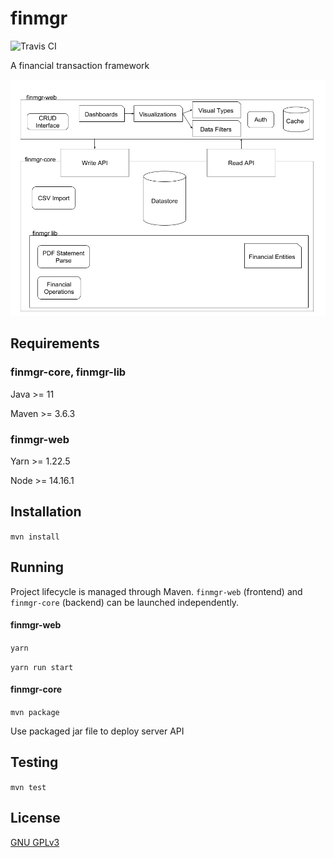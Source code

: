 finmgr
===

![Travis CI](https://travis-ci.org/ksean/finmgr.svg?branch=master)

A financial transaction framework

![Project Overview](finmgr.png "finmgr project overview")


## Requirements

### finmgr-core, finmgr-lib

Java >= 11

Maven >= 3.6.3

### finmgr-web

Yarn >= 1.22.5

Node >= 14.16.1

## Installation

`mvn install`

## Running 

Project lifecycle is managed through Maven. `finmgr-web` (frontend) and `finmgr-core` (backend) can be launched independently.

#### finmgr-web

`yarn`

`yarn run start`

#### finmgr-core

`mvn package`

Use packaged jar file to deploy server API

## Testing

`mvn test`

## License

[GNU GPLv3](https://www.gnu.org/licenses/)
